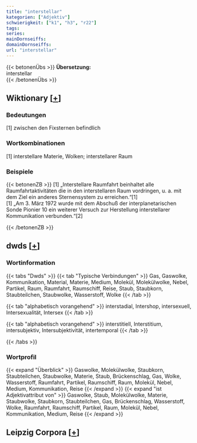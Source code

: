 ```yaml
---
title: "interstellar"
kategorien: ["Adjektiv"]
schwierigkeit: ["k1", "h3", "r22"]
tags:
series:
mainDornseiffs:
domainDornseiffs:
url: "interstellar"
---
```


{{< betonenÜbs >}}
**Übersetzung:**  
interstellar  
{{< /betonenÜbs >}}

## Wiktionary [[+](https://de.wiktionary.org/wiki/interstellar)]

### Bedeutungen
[1] zwischen den Fixsternen befindlich  

### Wortkombinationen
[1] interstellare Materie, Wolken; interstellarer Raum  

### Beispiele
{{< betonenZB >}}
[1] „Interstellare Raumfahrt beinhaltet alle Raumfahrtaktivitäten die in den interstellaren Raum vordringen, u. a. mit dem Ziel ein anderes Sternensystem zu erreichen.“[1]  
[1] „Am 3. März 1972 wurde mit dem Abschuß der interplanetarischen Sonde Pionier 10 ein weiterer Versuch zur Herstellung interstellarer Kommunikation verbunden.“[2]  

{{< /betonenZB >}}


## dwds [[+](https://www.dwds.de/wb/interstellar)]

### Wortinformation
{{< tabs "Dwds" >}}
{{< tab "Typische Verbindungen" >}}
Gas, Gaswolke, Kommunikation, Material, Materie, Medium, Molekül, Molekülwolke, Nebel, Partikel, Raum, Raumfahrt, Raumschiff, Reise, Staub, Staubkorn, Staubteilchen, Staubwolke, Wasserstoff, Wolke
{{< /tab >}}

{{< tab "alphabetisch vorangehend" >}}
interstadial, Intershop, intersexuell, Intersexualität, Intersex
{{< /tab >}}

{{< tab "alphabetisch vorangehend" >}}
interstitiell, Interstitium, intersubjektiv, Intersubjektivität, intertemporal
{{< /tab >}}

{{< /tabs >}}

### Wortprofil
{{< expand "Überblick" >}} Gaswolke, Molekülwolke, Staubkorn, Staubteilchen, Staubwolke, Materie, Staub, Brückenschlag, Gas, Wolke, Wasserstoff, Raumfahrt, Partikel, Raumschiff, Raum, Molekül, Nebel, Medium, Kommunikation, Reise {{< /expand >}}
{{< expand "ist Adjektivattribut von" >}} Gaswolke, Staub, Molekülwolke, Materie, Staubwolke, Staubkorn, Staubteilchen, Gas, Brückenschlag, Wasserstoff, Wolke, Raumfahrt, Raumschiff, Partikel, Raum, Molekül, Nebel, Kommunikation, Medium, Reise {{< /expand >}}

## Leipzig Corpora [[+](https://corpora.uni-leipzig.de/en/res?word=interstellar&corpusId=deu_newscrawl-public_2018)]

